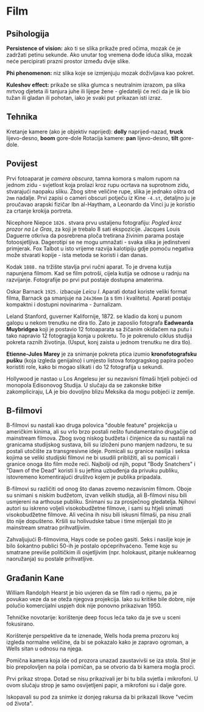 # Film

## Psihologija

**Persistence of vision:** ako ti se slika prikaže pred očima, mozak će je zadržati petinu sekunde. Ako unutar tog vremena dođe iduća slika, mozak neće percipirati prazni prostor između dvije slike.

**Phi phenomenon:** niz slika koje se izmjenjuju mozak doživljava kao pokret.

**Kuleshov effect:** prikaže se slika glumca s neutralnim izrazom, pa slika mrtvog djeteta ili tanjura juhe ili lijepe žene - gledatelji će reći da je lik bio tužan ili gladan ili pohotan, iako je svaki put prikazan isti izraz.

## Tehnika

Kretanje kamere (ako je objektiv naprijed): **dolly** naprijed-nazad, **truck** lijevo-desno, **boom** gore-dole
Rotacija kamere: **pan** lijevo-desno, **tilt** gore-dole.

## Povijest

Prvi fotoaparat je *camera obscura*, tamna komora s malom rupom na jednom zidu - svjetlost koja prolazi kroz rupu ocrtava na suprotnom zidu, stvarajući naopaku sliku. Zbog sitne veličine rupe, slika je jednako oštra od `2mm` nadalje. Prvi zapisi o cameri obscuri potječu iz Kine `-4.st`, detaljno ju je proučavao arapski fizičar Ibn al-Haytham, a Leonardo da Vinci ju je koristio za crtanje krokija portreta.

Nicephore Niepce `1826.` stvara prvu ustaljenu fotografiju: *Pogled kroz prozor na Le Gras*, za koji je trebalo 8 sati ekspozicije. Jacques Louis Daguerre otkriva da posrebrena ploča tretirana živinim parama postaje fotoosjetljiva. Dagerotipi se ne mogu umnažati - svaka slika je jedinstveni primjerak. Fox Talbot u isto vrijeme razvija kalotipiju gdje pomoću negativa može stvarati kopije - ista metoda se koristi i dan danas.

Kodak `1888.` na tržište stavlja prvi ručni aparat. To je drvena kutija napunjena filmom. Kad se film potroši, cijela kutija se odnose u radnju na razvijanje. Fotografije po prvi put postaje dostupna amaterima.

Oskar Barnack `1925.` izbacuje *Leicu I*. Aparati dotad koriste veliki format filma, Barnack ga smanjuje na `24x36mm` (a s tim i kvalitetu). Aparati postaju kompaktni i dostupni novinarima - žurnalizam.


Leland Stanford, guverner Kalifornije, 1872. se kladio da konj u punom galopu u nekom trenutku ne dira tlo. Zato je zaposlio fotografa **Eadwearda Muybridgea** koji je postavio 12 fotoaparata sa žičanim okidačem na putu i tako napravio 12 fotogragija konja u pokretu. To je pokrenulo ciklus studija pokreta raznih životinja. (Usput, konj zaista u jednom trenutku ne dira tlo).

**Etienne-Jules Marey** je za snimanje pokreta ptica izumio **kronofotografsku pušku** (koja izgleda genijalno) i umjesto listova fotogragskog papira počeo koristiti role, kako bi mogao slikati i do 12 fotografija u sekundi.

Hollywood je nastao u Los Angelesu jer su nezavisni filmaši htjeli pobjeći od monopola Edisonovog Studija. U slučaju da se zakonske bitke zakompliciraju, LA je bio dovoljno blizu Meksika da mogu pobjeći iz zemlje.

## B-filmovi

B-filmovi su nastali kao druga polovica "double feature" projekcija u američkim kinima, ali su vrlo brzo postali nešto fundamentalno drugačije od mainstream filmova. Zbog svog niskog budžeta i činjenice da su nastali na granicama studijskog sustava, bili su izloženi puno manjem nadzoru,
te su postali utočište za transgresivne ideje. Pomicali su granice nasilja i seksa kojima se veliki studijski filmovi ne bi usudili približiti, ali su pomicali i granice onoga što film može reći. Najbolji od njih, poput "Body Snatchers" i "Dawn of the Dead" koristi li su jeftina uzbuđenja da privuku publiku, istovremeno komentirajući društvo kojem je publika pripadala.

B-filmovi su različiti od onog što danas zovemo nezavisnim filmom. Oboje su snimani s niskim budžetom, izvan velikih studija, ali B-filmovi nisu bili usmjereni na arthouse publiku. Snimani su za prosječnog gledatelja. Njihovi autori su iskreno voljeli visokobudžetne filmove, i sami su htjeli snimati visokobudžetne filmove. Ali većina ih nisu bili iskusni filmaši, pa nisu znali što nije dopušteno. Kršili su holivudske tabue i time mijenjali što je mainstream smatrao prihvatljivim.

Zahvaljujući B-filmovima, Hays code se počeo gasiti. Seks i nasilje koje je bilo šokantno publici 50-ih je postalo općeprihvaćeno. Teme koje su smatrane previše političkim ili osjetljivim (npr. holokaust, pitanje nuklearnog naoružanja) su postale prihvatljive.

## Građanin Kane

William Randolph Hearst je bio uvjeren da se film radi o njemu, pa je povukao veze da se oteža njegova projekcija. Iako su kritike bile dobre, nije polučio komercijalni uspjeh dok nije ponovno prikazivan 1950.

Tehničke novotarije: korištenje deep focus leća tako da je sve u sceni fokusirano.

Korištenje perspektive da te iznenade, Wells hoda prema prozoru koj izgleda normalne veličine, da bi se pokazalo kako je zapravo ogroman, a Wells sitan u odnosu na njega.

Pomična kamera koja ide od prozora unazad zaustavivši se iza stola. Stol je bio prepolovljen na pola i pomičan, pa se otvorio da bi kamera mogla proći.

Prvi prikaz stropa. Dotad se nisu prikazivali jer bi tu bila svjetla i mikrofoni. U ovom slučaju strop je samo osvijetljeni papir, a mikrofoni su i dalje gore.

Iskopavali su pod za snimke iz donjeg rakursa da bi prikazali likove "većim od života".
